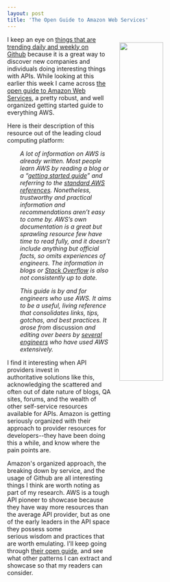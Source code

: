```yaml
---
layout: post
title: 'The Open Guide to Amazon Web Services'
---
```

<p><img style="padding: 15px;" src="http://kinlane-productions.s3.amazonaws.com/api_evangelist_site/blog/screen_shot_2016_10_19_at_8.25.43_pm.png" alt="" width="45%" align="right" /></p>
<p>I keep an eye on <a href="https://github.com/trending?since=weekly">things that are trending daily and weekly on Github</a>&nbsp;because it is a great way to discover new companies and individuals doing interesting things with APIs. While looking at this earlier this week I came across <a href="https://github.com/open-guides/og-aws">the open guide to Amazon Web Services</a>, a pretty robust, and well organized&nbsp;getting started guide to everything AWS.</p>
<p>Here is their description of this resource out of the leading cloud computing platform:</p>
<p style="padding-left: 30px;"><em>A lot of information on AWS is already written. Most people learn AWS by reading a blog or a &ldquo;<a href="http://docs.aws.amazon.com/AWSEC2/latest/UserGuide/EC2_GetStarted.html">getting started guide</a>&rdquo; and referring to the&nbsp;<a href="https://aws.amazon.com/documentation/">standard AWS references</a>. Nonetheless, trustworthy and practical information and recommendations aren&rsquo;t easy to come by. AWS&rsquo;s own documentation is a great but sprawling resource few have time to read fully, and it doesn&rsquo;t include anything but official facts, so omits experiences of engineers. The information in blogs or&nbsp;<a href="http://stackoverflow.com/questions/tagged/amazon-web-services">Stack Overflow</a>&nbsp;is also not consistently up to date.</em></p>
<p style="padding-left: 30px;"><em>This guide is by and for engineers who use AWS. It aims to be a useful, living reference that consolidates links, tips, gotchas, and best practices. It arose from </em>discussion<em> and editing over beers by&nbsp;<a href="https://github.com/open-guides/og-aws/blob/master/AUTHORS.md">several engineers</a>&nbsp;who have used AWS extensively.</em></p>
<p>I find it interesting when API providers invest in authoritative&nbsp;solutions like this, acknowledging the scattered and often out of date nature of blogs, QA sites, forums, and the wealth of other self-service resources available for APIs. Amazon is getting seriously organized with their approach to provider resources for developers--they have been doing this a while, and know where the pain points are.&nbsp;</p>
<p>Amazon's organized approach, the breaking down by service, and the usage of Github are all interesting things I think are worth noting as part of my research. AWS is a tough API pioneer to showcase because they have way more resources than the average API provider, but as one of the early leaders in the API&nbsp;space they possess some serious&nbsp;wisdom&nbsp;and practices that are worth emulating. I'll keep going through <a href="https://github.com/open-guides/og-aws">their open guide</a>, and see what other patterns I can extract and showcase&nbsp;so that my&nbsp;readers can consider.</p>